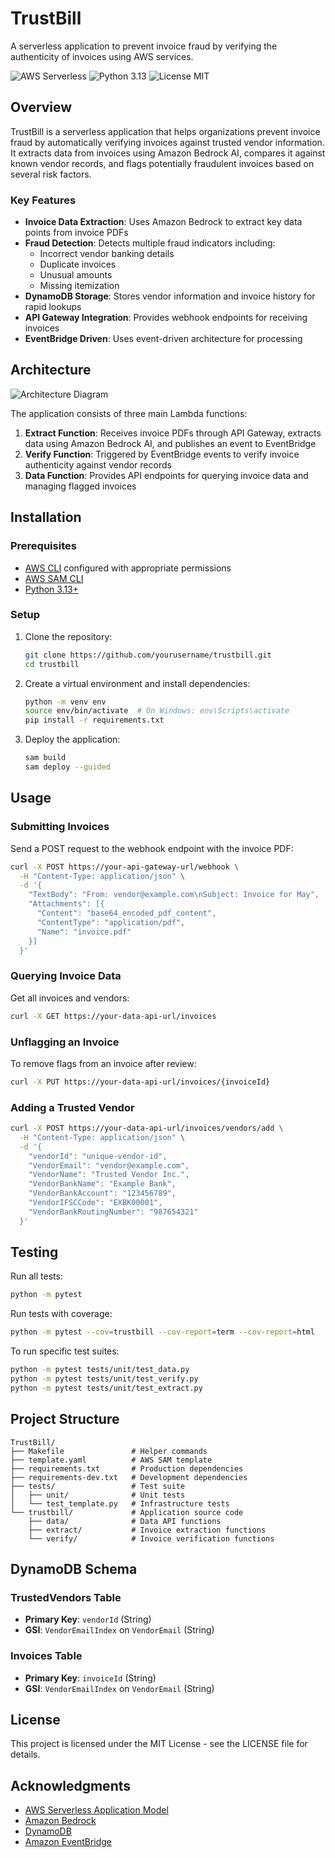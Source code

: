 # TrustBill

A serverless application to prevent invoice fraud by verifying the authenticity of invoices using AWS services.

![AWS Serverless](https://img.shields.io/badge/AWS-Serverless-orange)
![Python 3.13](https://img.shields.io/badge/Python-3.13-blue)
![License MIT](https://img.shields.io/badge/License-MIT-green)

## Overview

TrustBill is a serverless application that helps organizations prevent invoice fraud by automatically verifying invoices against trusted vendor information. It extracts data from invoices using Amazon Bedrock AI, compares it against known vendor records, and flags potentially fraudulent invoices based on several risk factors.

### Key Features

- **Invoice Data Extraction**: Uses Amazon Bedrock to extract key data points from invoice PDFs
- **Fraud Detection**: Detects multiple fraud indicators including:
  - Incorrect vendor banking details
  - Duplicate invoices
  - Unusual amounts
  - Missing itemization
- **DynamoDB Storage**: Stores vendor information and invoice history for rapid lookups
- **API Gateway Integration**: Provides webhook endpoints for receiving invoices
- **EventBridge Driven**: Uses event-driven architecture for processing

## Architecture

![Architecture Diagram](https://i.postimg.cc/wxZLhq8Q/infrastructure-composer-template-yaml.png)

The application consists of three main Lambda functions:

1. **Extract Function**: Receives invoice PDFs through API Gateway, extracts data using Amazon Bedrock AI, and publishes an event to EventBridge
2. **Verify Function**: Triggered by EventBridge events to verify invoice authenticity against vendor records
3. **Data Function**: Provides API endpoints for querying invoice data and managing flagged invoices

## Installation

### Prerequisites

- [AWS CLI](https://aws.amazon.com/cli/) configured with appropriate permissions
- [AWS SAM CLI](https://docs.aws.amazon.com/serverless-application-model/latest/developerguide/serverless-sam-cli-install.html)
- [Python 3.13+](https://www.python.org/downloads/)

### Setup

1. Clone the repository:

   ```bash
   git clone https://github.com/yourusername/trustbill.git
   cd trustbill
   ```

2. Create a virtual environment and install dependencies:

   ```bash
   python -m venv env
   source env/bin/activate  # On Windows: env\Scripts\activate
   pip install -r requirements.txt
   ```

3. Deploy the application:
   ```bash
   sam build
   sam deploy --guided
   ```

## Usage

### Submitting Invoices

Send a POST request to the webhook endpoint with the invoice PDF:

```bash
curl -X POST https://your-api-gateway-url/webhook \
  -H "Content-Type: application/json" \
  -d '{
    "TextBody": "From: vendor@example.com\nSubject: Invoice for May",
    "Attachments": [{
      "Content": "base64_encoded_pdf_content",
      "ContentType": "application/pdf",
      "Name": "invoice.pdf"
    }]
  }'
```

### Querying Invoice Data

Get all invoices and vendors:

```bash
curl -X GET https://your-data-api-url/invoices
```

### Unflagging an Invoice

To remove flags from an invoice after review:

```bash
curl -X PUT https://your-data-api-url/invoices/{invoiceId}
```

### Adding a Trusted Vendor

```bash
curl -X POST https://your-data-api-url/invoices/vendors/add \
  -H "Content-Type: application/json" \
  -d '{
    "vendorId": "unique-vendor-id",
    "VendorEmail": "vendor@example.com",
    "VendorName": "Trusted Vendor Inc.",
    "VendorBankName": "Example Bank",
    "VendorBankAccount": "123456789",
    "VendorIFSCCode": "EXBK00001",
    "VendorBankRoutingNumber": "987654321"
  }'
```

## Testing

Run all tests:

```bash
python -m pytest
```

Run tests with coverage:

```bash
python -m pytest --cov=trustbill --cov-report=term --cov-report=html
```

To run specific test suites:

```bash
python -m pytest tests/unit/test_data.py
python -m pytest tests/unit/test_verify.py
python -m pytest tests/unit/test_extract.py
```

## Project Structure

```
TrustBill/
├── Makefile               # Helper commands
├── template.yaml          # AWS SAM template
├── requirements.txt       # Production dependencies
├── requirements-dev.txt   # Development dependencies
├── tests/                 # Test suite
│   ├── unit/              # Unit tests
│   └── test_template.py   # Infrastructure tests
└── trustbill/             # Application source code
    ├── data/              # Data API functions
    ├── extract/           # Invoice extraction functions
    └── verify/            # Invoice verification functions
```

## DynamoDB Schema

### TrustedVendors Table

- **Primary Key**: `vendorId` (String)
- **GSI**: `VendorEmailIndex` on `VendorEmail` (String)

### Invoices Table

- **Primary Key**: `invoiceId` (String)
- **GSI**: `VendorEmailIndex` on `VendorEmail` (String)

## License

This project is licensed under the MIT License - see the LICENSE file for details.

## Acknowledgments

- [AWS Serverless Application Model](https://aws.amazon.com/serverless/sam/)
- [Amazon Bedrock](https://aws.amazon.com/bedrock/)
- [DynamoDB](https://aws.amazon.com/dynamodb/)
- [Amazon EventBridge](https://aws.amazon.com/eventbridge/)
